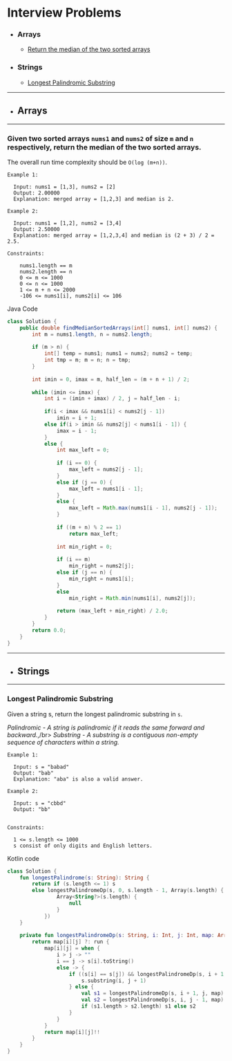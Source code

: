 # Interview Problems
[](https://www.ictdemy.com/kotlin/oop/reference-data-types-in-kotlin)

- ### Arrays
   - [Return the median of the two sorted arrays](https://github.com/goodluck3301/interview-problems#given-two-sorted-arrays-nums1-and-nums2-of-size-m-and-n-respectively-return-the-median-of-the-two-sorted-arrays)
- ### Strings
   - [Longest Palindromic Substring](https://github.com/goodluck3301/interview-problems/edit/main/README.md#longest-palindromic-substring)  
___
- ## Arrays
___
### Given two sorted arrays ```nums1``` and ```nums2``` of size ```m``` and ```n``` respectively, return the median of the two sorted arrays.

The overall run time complexity should be ```O(log (m+n))```.

```
Example 1:

  Input: nums1 = [1,3], nums2 = [2]
  Output: 2.00000
  Explanation: merged array = [1,2,3] and median is 2.
  
Example 2:

  Input: nums1 = [1,2], nums2 = [3,4]
  Output: 2.50000
  Explanation: merged array = [1,2,3,4] and median is (2 + 3) / 2 = 2.5.
```
```
Constraints:

    nums1.length == m
    nums2.length == n
    0 <= m <= 1000
    0 <= n <= 1000
    1 <= m + n <= 2000
    -106 <= nums1[i], nums2[i] <= 106
```
Java Code 
```java
class Solution {
    public double findMedianSortedArrays(int[] nums1, int[] nums2) {
        int m = nums1.length, n = nums2.length;
        
        if (m > n) {
            int[] temp = nums1; nums1 = nums2; nums2 = temp;
            int tmp = m; m = n; n = tmp;
        }
        
        int imin = 0, imax = m, half_len = (m + n + 1) / 2;
           
        while (imin <= imax) {
            int i = (imin + imax) / 2, j = half_len - i;
            
            if(i < imax && nums1[i] < nums2[j - 1])
                imin = i + 1;
            else if(i > imin && nums2[j] < nums1[i - 1]) {
                imax = i - 1;
            }
            else {
                int max_left = 0;
                
                if (i == 0) {
                    max_left = nums2[j - 1];
                }
                else if (j == 0) {
                    max_left = nums1[i - 1];
                }
                else {
                    max_left = Math.max(nums1[i - 1], nums2[j - 1]);
                }
                
                if ((m + n) % 2 == 1)
                    return max_left;
                
                int min_right = 0;
                
                if (i == m)
                    min_right = nums2[j];
                else if (j == n) {
                    min_right = nums1[i];
                }
                else
                    min_right = Math.min(nums1[i], nums2[j]);
                
                return (max_left + min_right) / 2.0;
            }
        }
        return 0.0;
    }
}
```
___
- ## Strings
___
### Longest Palindromic Substring
 
Given a string s, return the longest 
palindromic substring in ```s```.

<i>Palindromic - A string is palindromic if it reads the same forward and backward.</i>,/br>
<i>Substring - A substring is a contiguous non-empty sequence of characters within a string.</i>


```
Example 1:

  Input: s = "babad"
  Output: "bab"
  Explanation: "aba" is also a valid answer.

Example 2:

  Input: s = "cbbd"
  Output: "bb"
  
  
Constraints:

  1 <= s.length <= 1000
  s consist of only digits and English letters.
```
Kotlin code
```kotlin
class Solution {
    fun longestPalindrome(s: String): String {
        return if (s.length <= 1) s
        else longestPalindromeDp(s, 0, s.length - 1, Array(s.length) {
                Array<String?>(s.length) {
                    null
                }
            })
    }
    
    private fun longestPalindromeDp(s: String, i: Int, j: Int, map: Array<Array<String?>>): String {
        return map[i][j] ?: run {
            map[i][j] = when {
                i > j -> ""
                i == j -> s[i].toString()
                else -> {
                    if ((s[i] == s[j]) && longestPalindromeDp(s, i + 1, j - 1, map).length == j - 1 - i) {
                        s.substring(i, j + 1)
                    } else {
                        val s1 = longestPalindromeDp(s, i + 1, j, map)
                        val s2 = longestPalindromeDp(s, i, j - 1, map)
                        if (s1.length > s2.length) s1 else s2
                    }
                }
            }
            return map[i][j]!!
        }
    }
}
```
